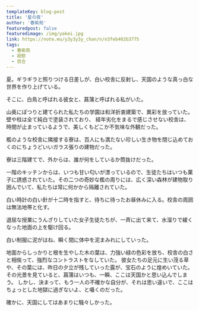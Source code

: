 ```yaml
---
templateKey: blog-post
title: '星の夜'
author: '春紫苑'
featuredpost: false
featuredimage: /img/yakei.jpg
link: https://note.mu/y3y3y3y_chan/n/n3feb402b3775
tags:
  - 春紫苑
  - 祝祭
  - 百合
---
```

夏。ギラギラと照りつける日差しが、白い校舎に反射し、天国のような真っ白な世界を作り上げている。

そこに、白鳥と呼ばれる彼女と、菖蒲と呼ばれる私がいた。



山奥にぽつりと建てられた私たちの学園は和洋折衷建築で、異彩を放っていた。壁や柱は全て純白で塗装されており、
経年劣化をまるで感じさせない校舎は、時間が止まっているようで、美しくもどこか不気味な外観だった。

檻のような校舎に隣接する寮は、百人にも満たない珍しい生き物を閉じ込めておくのにちょうどいいガラス張りの建物だった。

寮は三階建てで、外からは、誰が何をしているか筒抜けだった。

一階のキッチンからは、いつも甘い匂いが漂っているので、生徒たちはいつも菓子に誘惑されていた。その二つの奇妙な檻の周りには、広く深い森林が建物取り囲んでいて、私たちは常に何かから隔離されていた。

白い時計の白い針が十二時を指すと、待ちに待ったお昼休みに入る。校舎の周囲は無法地帯と化す。

退屈な授業にうんざりしていた女子生徒たちが、一斉に出て来て、水溜りで緩くなった地面の上を駆け回る。

白い制服に泥がはね、瞬く間に体中を泥まみれにしていった。

地面からしっかりと根を生やした木の葉は、力強い緑の色彩を放ち、校舎の白さと相俟って、強烈なコントラストをなしていた。
彼女たちの足元に生い茂る草や、その葉には、昨日の夕立が残していった露が、宝石のように煌めいていた。
その光景を見ていると、菖蒲はいつも、一瞬、ここは天国かと思い込んでしまう。
しかし、決まって、もう一人の不確かな自分が、それは思い違いで、ここはちょっとした地獄に過ぎないよ、と囁くのだった。

確かに、天国にしてはあまりに騒々しかった。
